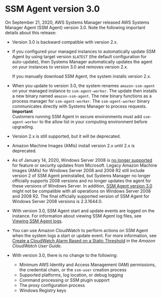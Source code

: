 # SSM Agent version 3\.0<a name="ssm-agent-v3"></a>

On September 21, 2020, AWS Systems Manager released AWS Systems Manager Agent \(SSM Agent\) version 3\.0\. Note the following important details about this release:
+ Version 3\.0 is backward compatible with version 2\.x\.
+ If you configured your managed instances to automatically update SSM Agent by using target version `$LATEST` \(the default configuration for auto\-update\), then Systems Manager automatically updates the agent on your instances to version 3\.0 and removes version 2\.x\.

  If you manually download SSM Agent, the system installs version 2\.x\.
+ When you update to version 3\.0, the system renames `amazon-ssm-agent` on your managed instance to `ssm-agent-worker`\. The update then installs a new binary named `amazon-ssm-agent`\. The new binary functions as a process manager for `ssm-agent-worker`\. The `ssm-agent-worker` binary communicates directly with Systems Manager to process requests\. 
**Important**  
Customers running SSM Agent in secure environments must add `ssm-agent-worker` to the allow list in your computing environment before upgrading\.
+ Version 2\.x is still supported, but it will be deprecated\.
+ Amazon Machine Images \(AMIs\) install version 2\.x until 2\.x is deprecated\. 
+ As of January 14, 2020, Windows Server 2008 is [no longer supported](https://www.microsoft.com/en-us/cloud-platform/windows-server-2008) for feature or security updates from Microsoft\. Legacy Amazon Machine Images \(AMIs\) for Windows Server 2008 and 2008 R2 still include version 2 of SSM Agent preinstalled, but Systems Manager no longer officially supports 2008 versions and no longer updates the agent for these versions of Windows Server\. In addition, [SSM Agent version 3\.0](#ssm-agent-v3) might not be compatible with all operations on Windows Server 2008 and 2008 R2\. The final officially supported version of SSM Agent for Windows Server 2008 versions is 2\.3\.1644\.0\.
+ With version 3\.0, SSM Agent start and update events are logged on the instance\. For information about viewing SSM Agent log files, see [Viewing SSM Agent logs](sysman-agent-logs.md)\. 
+ You can use Amazon CloudWatch to perform actions on SSM Agent when the system logs a start or update event\. For more information, see [Create a CloudWatch Alarm Based on a Static Threshold](https://docs.aws.amazon.com/AmazonCloudWatch/latest/monitoring/ConsoleAlarms.html) in the *Amazon CloudWatch User Guide*\.
+ With version 3\.0, there is no change to the following:
  + Minimum AWS Identity and Access Management \(IAM\) permissions, the credential chain, or the `ssm-user` creation process
  + Supported platforms, log location, or debug logging
  + Command processing or SSM plugin support
  + The proxy configuration process
  + Windows Registry keys
